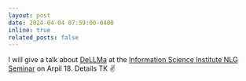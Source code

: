 ```yaml
---
layout: post
date: 2024-04-04 07:59:00-0400
inline: true
related_posts: false
---
```


I will give a talk about [DeLLMa](https://dellma.github.io/) at the [Information Science Institute NLG Seminar](https://www.isi.edu/research-groups-nlg/nlg-seminars/) on Arpil 18. Details TK ✌️
